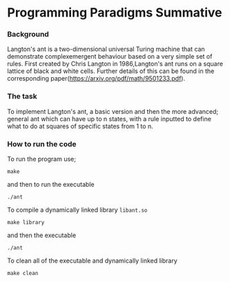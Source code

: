 # Programming Paradigms Summative

### Background
Langton's ant is a two-dimensional universal Turing machine that can demonstrate complexemergent behaviour based on a very simple set of rules. First created by Chris Langton in 1986,Langton's ant runs on a square lattice of black and white cells. 
Further details of this can be found in the corresponding paper(https://arxiv.org/pdf/math/9501233.pdf).

### The task

To implement Langton's ant, a basic version and then the more advanced; general ant which can have up to n states, with a rule inputted to define what to do at squares of specific states from 1 to n.

### How to run the code 

To run the program use;

```make```

and then to run the executable 

```./ant```

To compile a dynamically linked library ```libant.so```

```make library```

and then the executable

```./ant```

To clean all of the executable and dynamically linked library

```make clean```
